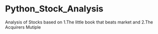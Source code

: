 # Python_Stock_Analysis
Analysis of Stocks based on 1.The little book that beats market and 2.The Acquirers Mutiple 
